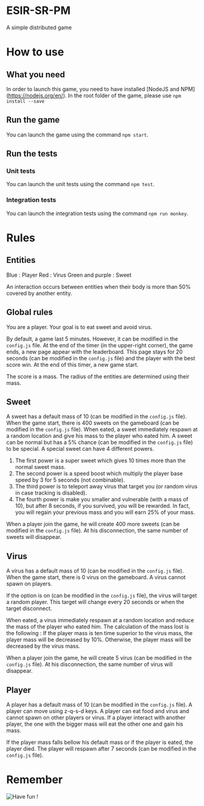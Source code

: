 # ESIR-SR-PM
A simple distributed game

# How to use

## What you need

In order to launch this game, you need to have installed [NodeJS and NPM] (https://nodejs.org/en/).
In the root folder of the game, please use `npm install --save`

## Run the game

You can launch the game using the command `npm start`.

## Run the tests

### Unit tests

You can launch the unit tests using the command `npm test`.

### Integration tests

You can launch the integration tests using the command `npm run monkey`.

# Rules

## Entities

Blue : Player
Red : Virus
Green and purple : Sweet

An interaction occurs between entities when their body is more than 50% covered by another entity.

## Global rules

You are a player. Your goal is to eat sweet and avoid virus.

By default, a game last 5 minutes. However, it can be modified in the `config.js` file.
At the end of the timer (in the upper-right corner), the game ends, a new page appear with the leaderboard. 
This page stays for 20 seconds (can be modified in the `config.js` file) and the player with the best score win.
At the end of this timer, a new game start.

The score is a mass. The radius of the entities are determined using their mass.

## Sweet

A sweet has a default mass of 10 (can be modified in the `config.js` file).
When the game start, there is 400 sweets on the gameboard (can be modified in the `config.js` file).
When eated, a sweet immediately respawn at a random location and give his mass to the player who eated him.
A sweet can be normal but has a 5% chance (can be modified in the `config.js` file) to be special.
A special sweet can have 4 different powers.

1. The first power is a super sweet which gives 10 times more than the normal sweet mass.
2. The second power is a speed boost which multiply the player base speed by 3 for 5 seconds (not combinable).
3. The third power is to teleport away virus that target you (or random virus in case tracking is disabled).
4. The fourth power is make you smaller and vulnerable (with a mass of 10), but after 8 seconds, if you survived, you will be rewarded. In fact, you will regain your previous mass and you will earn 25% of your mass.

When a player join the game, he will create 400 more sweets (can be modified in the `config.js` file). At his disconnection, the same number of sweets will disappear.

## Virus

A virus has a default mass of 10 (can be modified in the `config.js` file).
When the game start, there is 0 virus on the gameboard.
A virus cannot spawn on players.

If the option is on (can be modified in the `config.js` file), the virus will target a random player.
This target will change every 20 seconds or when the target disconnect.

When eated, a virus immediately respawn at a random location and reduce the mass of the player who eated him.
The calculation of the mass lost is the following : 
If the player mass is ten time superior to the virus mass, the player mass will be decreased by 10%.
Otherwise, the player mass will be decreased by the virus mass.

When a player join the game, he will create 5 virus (can be modified in the `config.js` file). At his disconnection, the same number of virus will disappear.

## Player

A player has a default mass of 10 (can be modified in the `config.js` file).
A player can move using z-q-s-d keys.
A player can eat food and virus and cannot spawn on other players or virus.
If a player interact with another player, the one with the bigger mass will eat the other one and gain his mass.

If the player mass falls bellow his default mass or if the player is eated, the player died.
The player will respawn after 7 seconds (can be modified in the `config.js` file).

# Remember 

![Have fun !](https://media.giphy.com/media/xT77XPbvrQgE58pSta/giphy.gif)
